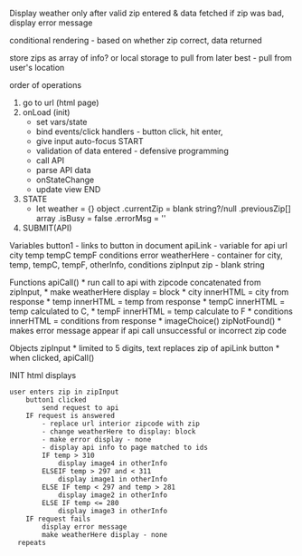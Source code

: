 Display weather only after valid zip entered & data fetched
if zip was bad, display error message

conditional rendering - based on whether zip correct, data returned

store zips as array of info?
or local storage to pull from later
best - pull from user's location

order of operations
1. go to url (html page)
2. onLoad (init)
    * set vars/state
    * bind events/click handlers - button click, hit enter, 
    * give input auto-focus
    START 
    * validation of data entered - defensive programming
    * call API
    * parse API data
    * onStateChange
    * update view
    END
3. STATE 
    * let weather = {} object
        .currentZip = blank string?/null
        .previousZip[] array
        .isBusy = false
        .errorMsg = ''
4. SUBMIT(API)

Variables
    button1 - links to button in document
    apiLink - variable for api url
    city
    temp
    tempC
    tempF
    conditions
    error
    weatherHere - container for city, temp, tempC, tempF, otherInfo, conditions
    zipInput
    zip - blank string
    

Functions
    apiCall()
        * run call to api with zipcode concatenated from zipInput, 
        * make weatherHere display = block
        * city innerHTML = city from response
        * temp innerHTML = temp from response
        * tempC innerHTML = temp calculated to C, 
        * tempF innerHTML = temp calculate to F
        * conditions innerHTML = conditions from response
        * imageChoice()
    zipNotFound()
        * makes error message appear if api call unsuccessful or incorrect zip code
    
Objects
    zipInput
        * limited to 5 digits, text replaces zip of apiLink
    button
        * when clicked, apiCall()

INIT
    html displays

    user enters zip in zipInput
        button1 clicked 
            send request to api
        IF request is answered
            - replace url interior zipcode with zip
            - change weatherHere to display: block
            - make error display - none
            - display api info to page matched to ids
            IF temp > 310
                display image4 in otherInfo
            ELSEIF temp > 297 and < 311
                display image1 in otherInfo
            ELSE IF temp < 297 and temp > 281
                display image2 in otherInfo
            ELSE IF temp <= 280
                display image3 in otherInfo
        IF request fails 
            display error message
            make weatherHere display - none
      repeats
    